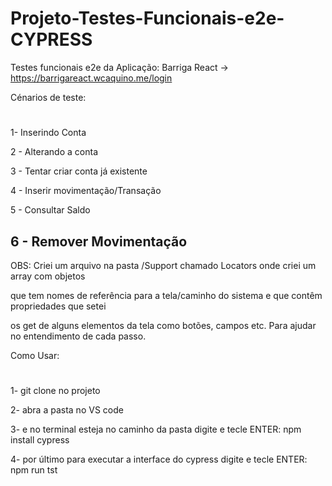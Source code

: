 # Projeto-Testes-Funcionais-e2e-CYPRESS

Testes funcionais e2e da Aplicação: Barriga React -> https://barrigareact.wcaquino.me/login

Cénarios de teste:
#
1- Inserindo Conta

2 - Alterando a conta

3 - Tentar criar conta já existente

4 - Inserir movimentação/Transação

5 - Consultar Saldo

6 - Remover Movimentação
-
OBS: Criei um arquivo na pasta /Support chamado Locators onde criei um array com objetos

que tem nomes de referência para a tela/caminho do sistema e que contêm propriedades que setei

os get de alguns elementos da tela como botões, campos etc. Para ajudar no entendimento de cada passo.

Como Usar:
#
1- git clone no projeto

2- abra a pasta no VS code

3- e no terminal esteja no caminho da pasta digite e tecle ENTER: npm install cypress

4- por último para executar a interface do cypress digite e tecle ENTER: npm run tst

